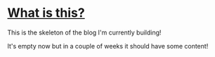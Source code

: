 # [What is this?](https://necas.dev/blog/20200201-blog)

This is the skeleton of the blog I'm currently building!

It's empty now but in a couple of weeks it should have some content!